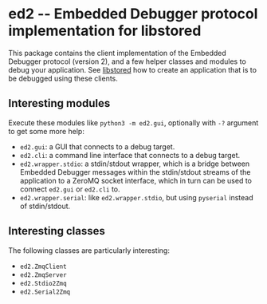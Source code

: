 # ed2 -- Embedded Debugger protocol implementation for libstored

This package contains the client implementation of the Embedded Debugger
protocol (version 2), and a few helper classes and modules to debug your
application. See [libstored](https://github.com/DEMCON/libstored) how to create
an application that is to be debugged using these clients.

## Interesting modules

Execute these modules like `python3 -m ed2.gui`, optionally with `-?` argument
to get some more help:

- `ed2.gui`: a GUI that connects to a debug target.
- `ed2.cli`: a command line interface that connects to a debug target.
- `ed2.wrapper.stdio`: a stdin/stdout wrapper, which is a bridge between
  Embedded Debugger messages within the stdin/stdout streams of the application
  to a ZeroMQ socket interface, which in turn can be used to connect `ed2.gui`
  or `ed2.cli` to.
- `ed2.wrapper.serial`: like `ed2.wrapper.stdio`, but using `pyserial` instead
  of stdin/stdout.

## Interesting classes

The following classes are particularly interesting:

- `ed2.ZmqClient`
- `ed2.ZmqServer`
- `ed2.Stdio2Zmq`
- `ed2.Serial2Zmq`

